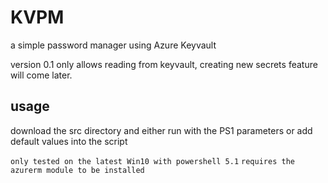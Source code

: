 # KVPM
a simple password manager using Azure Keyvault

version 0.1 only allows reading from keyvault, creating new secrets feature will come later.

## usage 
download the src directory and either run with the PS1 parameters or add default values into the script

`only tested on the latest Win10 with powershell 5.1`
`requires the azurerm module to be installed`
